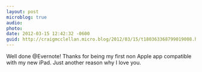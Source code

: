 ```yaml
---
layout: post
microblog: true
audio: 
photo: 
date: 2012-03-15 12:42:32 -0600
guid: http://craigmcclellan.micro.blog/2012/03/15/t180363368799019008.html
---
```

Well done @Evernote! Thanks for being my first non Apple app compatible with my new iPad. Just another reason why I love you.
